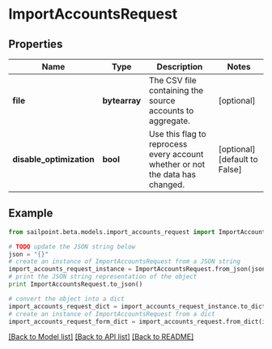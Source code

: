 # ImportAccountsRequest


## Properties

Name | Type | Description | Notes
------------ | ------------- | ------------- | -------------
**file** | **bytearray** | The CSV file containing the source accounts to aggregate. | [optional] 
**disable_optimization** | **bool** | Use this flag to reprocess every account whether or not the data has changed. | [optional] [default to False]

## Example

```python
from sailpoint.beta.models.import_accounts_request import ImportAccountsRequest

# TODO update the JSON string below
json = "{}"
# create an instance of ImportAccountsRequest from a JSON string
import_accounts_request_instance = ImportAccountsRequest.from_json(json)
# print the JSON string representation of the object
print ImportAccountsRequest.to_json()

# convert the object into a dict
import_accounts_request_dict = import_accounts_request_instance.to_dict()
# create an instance of ImportAccountsRequest from a dict
import_accounts_request_form_dict = import_accounts_request.from_dict(import_accounts_request_dict)
```
[[Back to Model list]](../README.md#documentation-for-models) [[Back to API list]](../README.md#documentation-for-api-endpoints) [[Back to README]](../README.md)


